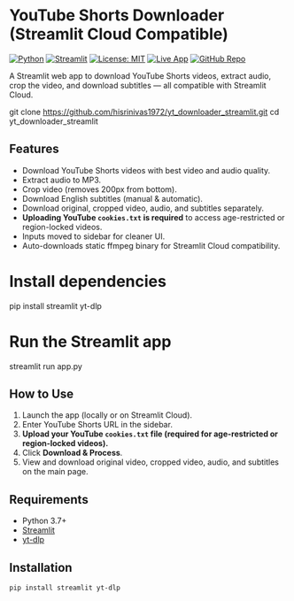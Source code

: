 # YouTube Shorts Downloader (Streamlit Cloud Compatible)

[![Python](https://img.shields.io/badge/python-3.7%2B-blue.svg)](https://www.python.org/)
[![Streamlit](https://img.shields.io/badge/built%20with-Streamlit-orange)](https://streamlit.io/)
[![License: MIT](https://img.shields.io/badge/license-MIT-green.svg)](LICENSE)
[![Live App](https://img.shields.io/badge/launch-app-success)](https://ytdownloaderapp-cetcap87fwtakddr2w2jg9.streamlit.app/)
[![GitHub Repo](https://img.shields.io/badge/view%20on-GitHub-blue)](https://github.com/hisrinivas1972/yt_downloader_streamlit)

A Streamlit web app to download YouTube Shorts videos, extract audio, crop the video, and download subtitles — all compatible with Streamlit Cloud.

git clone https://github.com/hisrinivas1972/yt_downloader_streamlit.git
cd yt_downloader_streamlit


## Features

- Download YouTube Shorts videos with best video and audio quality.
- Extract audio to MP3.
- Crop video (removes 200px from bottom).
- Download English subtitles (manual & automatic).
- Download original, cropped video, audio, and subtitles separately.
- **Uploading YouTube `cookies.txt` is required** to access age-restricted or region-locked videos.
- Inputs moved to sidebar for cleaner UI.
- Auto-downloads static ffmpeg binary for Streamlit Cloud compatibility.

# Install dependencies
pip install streamlit yt-dlp

# Run the Streamlit app
streamlit run app.py

## How to Use

1. Launch the app (locally or on Streamlit Cloud).
2. Enter YouTube Shorts URL in the sidebar.
3. **Upload your YouTube `cookies.txt` file (required for age-restricted or region-locked videos).**
4. Click **Download & Process**.
5. View and download original video, cropped video, audio, and subtitles on the main page.

## Requirements

- Python 3.7+
- [Streamlit](https://streamlit.io/)
- [yt-dlp](https://github.com/yt-dlp/yt-dlp)

## Installation

```bash
pip install streamlit yt-dlp
